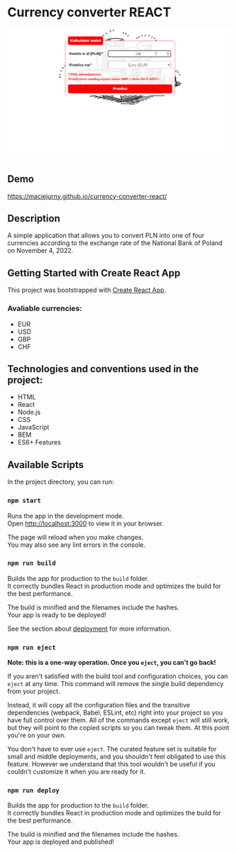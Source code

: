 # Currency converter REACT

![Demo animation](https://raw.githubusercontent.com/MaciejUrny/currency-converter-react/main/public/img/md-animation.gif)

## Demo

https://maciejurny.github.io/currency-converter-react/

## Description

A simple application that allows you to convert PLN into one of four currencies according to the exchange rate of the National Bank of Poland on November 4, 2022.

## Getting Started with Create React App

This project was bootstrapped with [Create React App](https://github.com/facebook/create-react-app).

### Avaliable currencies:

- EUR
- USD
- GBP
- CHF

## Technologies and conventions used in the project:

- HTML
- React
- Node.js
- CSS
- JavaScript
- BEM
- ES6+ Features

## Available Scripts

In the project directory, you can run:

### `npm start`

Runs the app in the development mode.\
Open [http://localhost:3000](http://localhost:3000) to view it in your browser.

The page will reload when you make changes.\
You may also see any lint errors in the console.

### `npm run build`

Builds the app for production to the `build` folder.\
It correctly bundles React in production mode and optimizes the build for the best performance.

The build is minified and the filenames include the hashes.\
Your app is ready to be deployed!

See the section about [deployment](https://facebook.github.io/create-react-app/docs/deployment) for more information.

### `npm run eject`

**Note: this is a one-way operation. Once you `eject`, you can't go back!**

If you aren't satisfied with the build tool and configuration choices, you can `eject` at any time. This command will remove the single build dependency from your project.

Instead, it will copy all the configuration files and the transitive dependencies (webpack, Babel, ESLint, etc) right into your project so you have full control over them. All of the commands except `eject` will still work, but they will point to the copied scripts so you can tweak them. At this point you're on your own.

You don't have to ever use `eject`. The curated feature set is suitable for small and middle deployments, and you shouldn't feel obligated to use this feature. However we understand that this tool wouldn't be useful if you couldn't customize it when you are ready for it.

### `npm run deploy`

Builds the app for production to the `build` folder.\
It correctly bundles React in production mode and optimizes the build for the best performance.

The build is minified and the filenames include the hashes.\
Your app is deployed and published!
